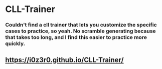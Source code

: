 # CLL-Trainer

### Couldn't find a cll trainer that lets you customize the specific cases to practice, so yeah. No scramble generating because that takes too long, and I find this easier to practice more quickly. 

##  https://i0z3r0.github.io/CLL-Trainer/
